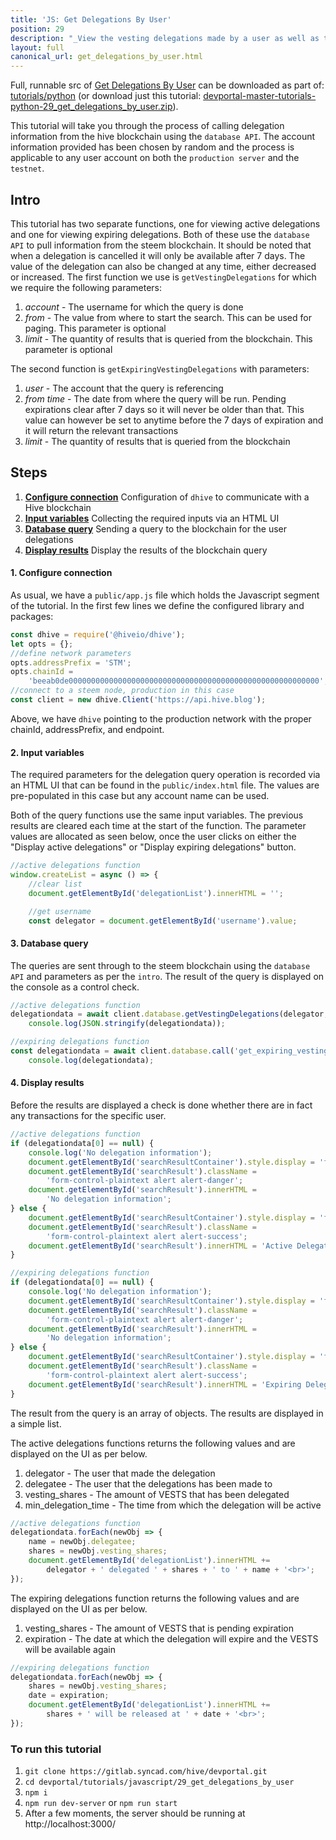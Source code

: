 ```yaml
---
title: 'JS: Get Delegations By User'
position: 29
description: "_View the vesting delegations made by a user as well as the delegations that are expiring._"
layout: full
canonical_url: get_delegations_by_user.html
---
```

Full, runnable src of [Get Delegations By User](https://gitlab.syncad.com/hive/devportal/-/tree/master/tutorials/python/29_get_delegations_by_user) can be downloaded as part of: [tutorials/python](https://gitlab.syncad.com/hive/devportal/-/tree/master/tutorials/python) (or download just this tutorial: [devportal-master-tutorials-python-29_get_delegations_by_user.zip](https://gitlab.syncad.com/hive/devportal/-/archive/master/devportal-master.zip?path=tutorials/python/29_get_delegations_by_user)).

This tutorial will take you through the process of calling delegation information from the hive blockchain using the `database API`. The account information provided has been chosen by random and the process is applicable to any user account on both the `production server` and the `testnet`.

## Intro

This tutorial has two separate functions, one for viewing active delegations and one for viewing expiring delegations. Both of these use the `database API` to pull information from the steem blockchain. It should be noted that when a delegation is cancelled it will only be available after 7 days. The value of the delegation can also be changed at any time, either decreased or increased. The first function we use is `getVestingDelegations` for which we require the following parameters:

1.  _account_ - The username for which the query is done
2.  _from_ - The value from where to start the search. This can be used for paging. This parameter is optional
3.  _limit_ - The quantity of results that is queried from the blockchain. This parameter is optional

The second function is `getExpiringVestingDelegations` with parameters:

1.  _user_ - The account that the query is referencing
2.  _from time_ - The date from where the query will be run. Pending expirations clear after 7 days so it will never be older than that. This value can however be set to anytime before the 7 days of expiration and it will return the relevant transactions
3.  _limit_ - The quantity of results that is queried from the blockchain

## Steps

1.  [**Configure connection**](#connection) Configuration of `dhive` to communicate with a Hive blockchain
2.  [**Input variables**](#input) Collecting the required inputs via an HTML UI
3.  [**Database query**](#query) Sending a query to the blockchain for the user delegations
4.  [**Display results**](#display) Display the results of the blockchain query

#### 1. Configure connection<a name="connection"></a>

As usual, we have a `public/app.js` file which holds the Javascript segment of the tutorial. In the first few lines we define the configured library and packages:

```javascript
const dhive = require('@hiveio/dhive');
let opts = {};
//define network parameters
opts.addressPrefix = 'STM';
opts.chainId =
    'beeab0de00000000000000000000000000000000000000000000000000000000';
//connect to a steem node, production in this case
const client = new dhive.Client('https://api.hive.blog');
```

Above, we have `dhive` pointing to the production network with the proper chainId, addressPrefix, and endpoint.

#### 2. Input variables<a name="input"></a>

The required parameters for the delegation query operation is recorded via an HTML UI that can be found in the `public/index.html` file. The values are pre-populated in this case but any account name can be used.

Both of the query functions use the same input variables. The previous results are cleared each time at the start of the function. The parameter values are allocated as seen below, once the user clicks on either the "Display active delegations" or "Display expiring delegations" button.

```javascript
//active delegations function
window.createList = async () => {
    //clear list
    document.getElementById('delegationList').innerHTML = '';

    //get username
    const delegator = document.getElementById('username').value;
```

#### 3. Database query<a name="query"></a>

The queries are sent through to the steem blockchain using the `database API` and parameters as per the `intro`. The result of the query is displayed on the console as a control check.

```javascript
//active delegations function
delegationdata = await client.database.getVestingDelegations(delegator, "", 100);
    console.log(JSON.stringify(delegationdata));
```

```javascript
//expiring delegations function
const delegationdata = await client.database.call('get_expiring_vesting_delegations',[delegator, "2018-01-01T00:00:00", 100]);
    console.log(delegationdata);
```

#### 4. Display results<a name="display"></a>

Before the results are displayed a check is done whether there are in fact any transactions for the specific user.

```javascript
//active delegations function
if (delegationdata[0] == null) {
    console.log('No delegation information');
    document.getElementById('searchResultContainer').style.display = 'flex';
    document.getElementById('searchResult').className =
        'form-control-plaintext alert alert-danger';
    document.getElementById('searchResult').innerHTML =
        'No delegation information';
} else {
    document.getElementById('searchResultContainer').style.display = 'flex';
    document.getElementById('searchResult').className =
        'form-control-plaintext alert alert-success';
    document.getElementById('searchResult').innerHTML = 'Active Delegations';
}
```

```javascript
//expiring delegations function
if (delegationdata[0] == null) {
    console.log('No delegation information');
    document.getElementById('searchResultContainer').style.display = 'flex';
    document.getElementById('searchResult').className =
        'form-control-plaintext alert alert-danger';
    document.getElementById('searchResult').innerHTML =
        'No delegation information';
} else {
    document.getElementById('searchResultContainer').style.display = 'flex';
    document.getElementById('searchResult').className =
        'form-control-plaintext alert alert-success';
    document.getElementById('searchResult').innerHTML = 'Expiring Delegations';
}
```

The result from the query is an array of objects. The results are displayed in a simple list.

The active delegations functions returns the following values and are displayed on the UI as per below.

1.  delegator - The user that made the delegation
2.  delegatee - The user that the delegations has been made to
3.  vesting_shares - The amount of VESTS that has been delegated
4.  min_delegation_time - The time from which the delegation will be active

```javascript
//active delegations function
delegationdata.forEach(newObj => {
    name = newObj.delegatee;
    shares = newObj.vesting_shares;
    document.getElementById('delegationList').innerHTML +=
        delegator + ' delegated ' + shares + ' to ' + name + '<br>';
});
```

The expiring delegations function returns the following values and are displayed on the UI as per below.

1.  vesting_shares - The amount of VESTS that is pending expiration
2.  expiration - The date at which the delegation will expire and the VESTS will be available again

```javascript
//expiring delegations function
delegationdata.forEach(newObj => {
    shares = newObj.vesting_shares;
    date = expiration;
    document.getElementById('delegationList').innerHTML +=
        shares + ' will be released at ' + date + '<br>';
});
```

### To run this tutorial

1. `git clone https://gitlab.syncad.com/hive/devportal.git`
2. `cd devportal/tutorials/javascript/29_get_delegations_by_user`
3. `npm i`
4. `npm run dev-server` or `npm run start`
5. After a few moments, the server should be running at http://localhost:3000/
